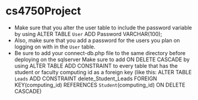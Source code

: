 # cs4750Project
* Make sure that you alter the user table to include the password variable by using ALTER TABLE `User` ADD Password VARCHAR(100);
* Also, make sure that you add a password for the users you plan on logging on with in the `User` table.
* Be sure to add your connect-db.php file to the same directory before deploying on the sqlserver
Make sure to add ON DELETE CASCADE by using ALTER TABLE ADD CONSTRAINT to every table that has the student or faculty computing id as a foreign key 
(like this: ALTER TABLE `Leads` ADD CONSTRAINT delete_Student_Leads FOREIGN KEY(computing_id) REFERENCES `Student`(computing_id) ON DELETE CASCADE)
